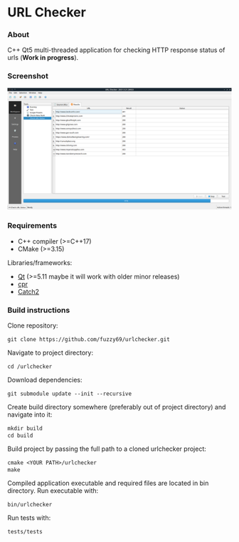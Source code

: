 # URL Checker


### About

C++ Qt5 multi-threaded application for checking HTTP response status of urls (**Work in progress**).

### Screenshot

![Screenshot](_/screenshot.png)


### Requirements

- C++ compiler (>=C++17)
- CMake (>=3.15)

Libraries/frameworks:
- [Qt](https://github.com/qt/qt5) (>=5.11 maybe it will work with older minor releases)
- [cpr](https://github.com/whoshuu/cpr)
- [Catch2](https://github.com/catchorg/Catch2)


### Build instructions

Clone repository:
```
git clone https://github.com/fuzzy69/urlchecker.git
```

Navigate to project directory:
```
cd /urlchecker
```

Download dependencies:
```
git submodule update --init --recursive 
```

Create build directory somewhere (preferably out of project directory) and navigate into it:
```
mkdir build
cd build
```

Build project by passing the full path to a cloned urlchecker project:
```
cmake <YOUR PATH>/urlchecker
make
```

Compiled application  executable and required files are located in bin directory. Run executable with:
```
bin/urlchecker
```

Run tests with:
```
tests/tests
```
